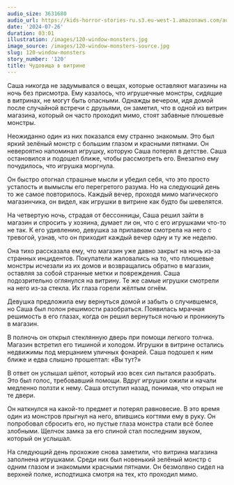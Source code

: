 ```yaml
---
audio_size: 3631680
audio_url: https://kids-horror-stories-ru.s3.eu-west-1.amazonaws.com/audio/120-window-monsters.mp3
date: '2024-07-26'
duration: 03:01
illustration: /images/120-window-monsters.jpg
image_source: /images/120-window-monsters-source.jpg
slug: 120-window-monsters
story_number: '120'
title: Чудовища в витрине
---
```


Саша никогда не задумывался о вещах, которые оставляют магазины на ночь без присмотра. Ему казалось, что игрушечные монстры, сидящие в витринах, не могут быть опасными. Однажды вечером, идя домой после случайной встречи с друзьями, он заметил, что в одной из витрин магазина, который он часто проходил мимо, стоят забавные плюшевые монстры.

Неожиданно один из них показался ему странно знакомым. Это был яркий зелёный монстр с большим глазом и красными пятнами. Он невероятно напоминал игрушку, которую Саша потерял в детстве. Саша остановился и подошел ближе, чтобы рассмотреть его. Внезапно ему почудилось, что игрушка моргнула.

Он быстро отогнал страшные мысли и убедил себя, что это просто усталость и вымыслы его перегретого разума. Но на следующий день то же самое повторилось. Каждый вечер, проходя мимо магического магазинчика, он видел, как игрушки в витрине как будто бы шевелятся.

На четвертую ночь, страдая от бессонницы, Саша решил зайти в магазин и спросить у хозяина, думает ли он, что с его игрушками что-то не так. К его удивлению, девушка за прилавком смотрела на него с тревогой, узнав, что он приходит каждый вечер одну и ту же неделю.

Она тихо рассказала ему, что магазин уже давно закрыт на ночь из-за странных инцидентов. Покупатели жаловались на то, что плюшевые монстры исчезали из их домов и возвращались обратно в магазин, оставляя за собой странные метки и повреждения. Саша подозрительно оглянулся на витрину. Те же самые игрушки смотрели на него из-за стекла. Их глаза горели жёлтым огнём.

Девушка предложила ему вернуться домой и забыть о случившемся, но Саша был полон решимости разобраться. Появилась мрачная решимость в его глазах, когда он решил вернуться ночью и проникнуть в магазин.

В полночь он открыл стеклянную дверь при помощи легкого толчка. Магазин встретил его тишиной и холодом. Игрушки в витрине остались недвижимы под мерцанием уличных фонарей. Саша подошел к ним ближе и едва слышно прошептал: «Вы тут?»

В ответ он услышал шёпот, который изо всех сил пытался разобрать. Это был голос, требовавший помощи. Вдруг игрушки ожили и начали медленно ползти к нему. Саша отступил назад, понимая, что открыл не те двери.

Он наткнулся на какой-то предмет и потерял равновесие. В это время один из монстров прыгнул на него, впившись когтями ему в руку. Он попробовал сбросить его, но пустые глаза монстра стали всё более злобными. Щелчок замка за его спиной стал последним звуком, который он услышал.

На следующий день прохожие снова заметили, что витрина магазина заполнена игрушками. Среди них был новенький зелёный монстр с одним глазом и знакомыми красными пятнами. Он безмолвно сидел на верхней полке, исподтишка смотря на тех, кто проходил мимо.